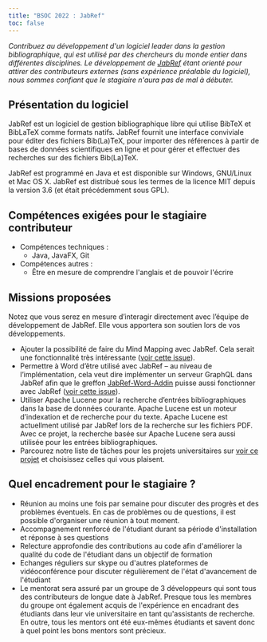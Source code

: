 ```yaml
---
title: "BSOC 2022 : JabRef"
toc: false
---
```


*Contribuez au développement d'un logiciel leader dans la gestion bibliographique, qui est utilisé par des chercheurs du monde entier dans différentes disciplines. Le développement de [JabRef](https://www.jabref.org/) étant orienté pour attirer des contributeurs externes (sans expérience préalable du logiciel), nous sommes confiant que le stagiaire n'aura pas de mal à débuter.*

## Présentation du logiciel

JabRef est un logiciel de gestion bibliographique libre qui utilise BibTeX et BibLaTeX comme formats natifs. JabRef fournit une interface conviviale pour éditer des fichiers Bib(La)TeX, pour importer des références à partir de bases de données scientifiques en ligne et pour gérer et effectuer des recherches sur des fichiers Bib(La)TeX.

JabRef est programmé en Java et est disponible sur Windows, GNU/Linux et Mac OS X. JabRef est distribué sous les termes de la licence MIT depuis la version 3.6 (et était précédemment sous GPL).

## Compétences exigées pour le stagiaire contributeur

- Compétences techniques : 
  - Java, JavaFX, Git
- Compétences autres : 
  - Être en mesure de comprendre l'anglais et de pouvoir l'écrire

## Missions proposées

Notez que vous serez en mesure d’interagir directement avec l’équipe de développement de JabRef. Elle vous apportera son soutien lors de vos développements.

- Ajouter la possibilité de faire du Mind Mapping avec JabRef. Cela serait une fonctionnalité très intéressante ([voir cette issue](https://github.com/koppor/jabref/issues/433)).
- Permettre à Word d’être utilisé avec JabRef – au niveau de l’implémentation, cela veut dire implémenter un serveur GraphQL dans JabRef afin que le greffon [JabRef-Word-Addin](https://github.com/JabRef/JabRef-Word-Addin) puisse aussi fonctionner avec JabRef ([voir cette issue](https://github.com/JabRef/jabref/issues/6904)).
- Utiliser Apache Lucene pour la recherche d’entrées bibliographiques dans la base de données courante. Apache Lucene est un moteur d’indexation et de recherche pour du texte. Apache Lucene est actuellment utilisé par JabRef lors de la recherche sur les fichiers PDF. Avec ce projet, la recherche basée sur Apache Lucene sera aussi utilisée pour les entrées bibliographiques.
- Parcourez notre liste de tâches pour les projets universitaires sur [voir ce projet](https://github.com/JabRef/jabref/projects/9) et choisissez celles qui vous plaisent.

## Quel encadrement pour le stagiaire ?

- Réunion au moins une fois par semaine pour discuter des progrès et des problèmes éventuels. En cas de problèmes ou de questions, il est possible d'organiser une réunion à tout moment.
- Accompagnement renforcé de l'étudiant durant sa période d'installation et réponse à ses questions
- Relecture approfondie des contributions au code afin d'améliorer la qualité du code de l'étudiant dans un objectif de formation
- Echanges réguliers sur skype ou d'autres plateformes de vidéoconférence pour discuter régulièrement de l'état d'avancement de l'étudiant
- Le mentorat sera assuré par un groupe de 3 développeurs qui sont tous des contributeurs de longue date à JabRef. Presque tous les membres du groupe ont également acquis de l'expérience en encadrant des étudiants dans leur vie universitaire en tant qu'assistants de recherche. En outre, tous les mentors ont été eux-mêmes étudiants et savent donc à quel point les bons mentors sont précieux.
